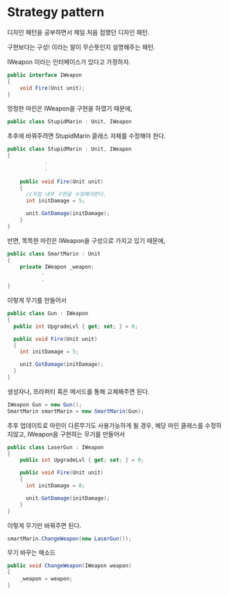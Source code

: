 <h1>Strategy pattern</h1>

디자인 패턴을 공부하면서 제일 처음 접했던 디자인 패턴.

구현보다는 구성! 이라는 말이 무슨뜻인지 설명해주는 패턴.

IWeapon 이라는 인터페이스가 있다고 가정하자.
```cs
public interface IWeapon
{
    void Fire(Unit unit);
}
```

멍청한 마린은 IWeapon을 구현을 하였기 때문에,
```cs
public class StupidMarin : Unit, IWeapon
```
추후에 바꿔주려면 StupidMarin 클래스 자체를 수정해야 한다.
```cs
public class StupidMarin : Unit, IWeapon
{
            .
            .
          
    public void Fire(Unit unit)
    {
      //직접 내부 구현을 수정해야한다.
      int initDamage = 5;

      unit.GotDamage(initDamage);
    }
}
```
반면, 똑똑한 마린은 IWeapon을 구성으로 가지고 있기 때문에,
```cs
public class SmartMarin : Unit
{
    private IWeapon _weapon;
           .
           .
}
```
이렇게 무기를 만들어서
```cs
public class Gun : IWeapon
{
  public int UpgradeLvl { get; set; } = 0;

  public void Fire(Unit unit)
  {
    int initDamage = 5;

    unit.GotDamage(initDamage);
  }
}
```
생성자나, 프라퍼티 혹은 메서드를 통해 교체해주면 된다.
```cs
IWeapon Gun = new Gun();
SmartMarin smartMarin = new SmartMarin(Gun);
```
추후 업데이트로 마린이 다른무기도 사용가능하게 될 경우, 해당 마린 클래스를 수정하지않고, IWeapon을 구현하는 무기를 만들어서
```cs
public class LaserGun : IWeapon
{
    public int UpgradeLvl { get; set; } = 0;

    public void Fire(Unit unit)
    {
      int initDamage = 8;

      unit.GotDamage(initDamage);
    }
}
```
이렇게 무기만 바꿔주면 된다.
```cs
smartMarin.ChangeWeapon(new LaserGun());
```

무기 바꾸는 메소드
```cs
public void ChangeWeapon(IWeapon weapon)
{
    _weapon = weapon;
}
```

